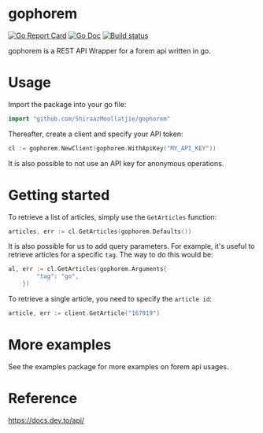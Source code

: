 # gophorem
[![Go Report Card](https://goreportcard.com/badge/github.com/ShiraazMoollatjie/gophorem?style=flat-square)](https://goreportcard.com/report/github.com/ShiraazMoollatjie/gophorem)
[![Go Doc](https://img.shields.io/badge/godoc-reference-blue.svg?style=flat-square)](https://godoc.org/github.com/ShiraazMoollatjie/gophorem/pkg/gophorem)
[![Build status](https://ci.appveyor.com/api/projects/status/qiyndko2krd4ltep?svg=true)](https://ci.appveyor.com/project/ShiraazMoollatjie/gophorem)

gophorem is a REST API Wrapper for a forem api written in go.

# Usage

Import the package into your go file:

```go
import "github.com/ShiraazMoollatjie/gophorem"
```

Thereafter, create a client and specify your API token:
```go
cl := gophorem.NewClient(gophorem.WithApiKey("MY_API_KEY"))
```

It is also possible to not use an API key for anonymous operations.

# Getting started

To retrieve a list of articles, simply use the `GetArticles` function:
```go
articles, err := cl.GetArticles(gophorem.Defaults())
```
It is also possible for us to add query parameters. For example, it's useful to retrieve articles for a specific `tag`.
The way to do this would be:
```go
al, err := cl.GetArticles(gophorem.Arguments{
		"tag": "go",
	})
```

To retrieve a single article, you need to specify the `article id`:
```go
article, err := client.GetArticle("167919")
```

# More examples

See the examples package for more examples on forem api usages.

# Reference
https://docs.dev.to/api/